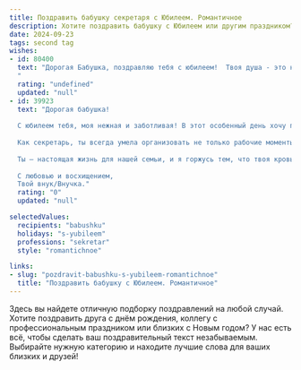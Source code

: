 ```yaml
---
title: Поздравить бабушку секретаря с Юбилеем. Романтичное
description: Хотите поздравить бабушку с Юбилеем или другим праздником? Наш ИИ создаст незабываемое поздравление, а вы обязательно выделитесь среди других.  
date: 2024-09-23
tags: second tag
wishes:
- id: 80400
  text: "Дорогая Бабушка, поздравляю тебя с юбилеем!  Твоя душа - это настоящая сокровищница доброты, мудрости и любви.  Ты волшебным образом  создавала уют в мире,  словно секретарь  судьбы, записывающий  счастливые  моменты  в книгу  наших  жизней.  Пусть каждый день  будет  наполнен  счастьем,  любовью  и  радостью!
  "
  rating: "undefined"
  updated: "null"
- id: 39923
  text: "Дорогая бабушка!
  
  С юбилеем тебя, моя нежная и заботливая! В этот особенный день хочу поздравить тебя с тем, что ты – сердечные слова и поддержка в нашем доме. Твоя мудрость, доброта и умение всегда находить нужные слова делают мир вокруг ярче и теплее.
  
  Как секретарь, ты всегда умела организовать не только рабочие моменты, но и радостные мгновения. Пусть в сердце твоем навсегда живёт тот романтический огонёк, который согревает нас всех! Желаю здоровья, счастья и долгих лет жизни, наполненных любовью и благополучием.
  
  Ты – настоящая жизнь для нашей семьи, и я горжусь тем, что твоя кровь течет в моих венах. С юбилеем, любимая бабушка! Пусть каждый миг будет сладким, как любимые пирожки, а каждый день — наполнен светом и радостью!
  
  С любовью и восхищением,
  Твой внук/Внучка."
  rating: "0"
  updated: "null"

selectedValues:
  recipients: "babushku"
  holidays: "s-yubileem"
  professions: "sekretar"
  style: "romantichnoe"

links:
- slug: "pozdravit-babushku-s-yubileem-romantichnoe"
  title: "Поздравить бабушку с Юбилеем. Романтичное"
---
```


Здесь вы найдете отличную подборку поздравлений на любой случай. 
Хотите поздравить друга с днём рождения, коллегу с профессиональным праздником или близких с Новым годом? У нас есть всё, чтобы сделать ваш поздравительный текст незабываемым. Выбирайте нужную категорию и находите лучшие слова для ваших близких и друзей!

